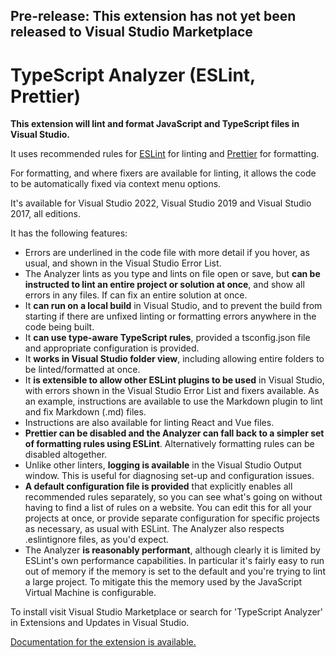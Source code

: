 ## Pre-release: This extension has not yet been released to Visual Studio Marketplace

# TypeScript Analyzer (ESLint, Prettier)

**This extension will lint and format JavaScript and TypeScript files in Visual Studio.**  

It uses recommended rules for [ESLint](https://eslint.org/) for linting and [Prettier](https://prettier.io/) for formatting.  

For formatting, and where fixers are available for linting, it allows the code to be automatically fixed via context menu options.

It's available for Visual Studio 2022, Visual Studio 2019 and Visual Studio 2017, all editions.

It has the following features:

- Errors are underlined in the code file with more detail if you hover, as usual, and shown in the Visual Studio Error List.
- The Analyzer lints as you type and lints on file open or save, but **can be instructed to lint an entire project or solution at once**, and show all errors in any files.  If can fix an entire solution at once.
- It **can run on a local build** in Visual Studio, and to prevent the build from starting if there are unfixed linting or formatting errors anywhere in the code being built.
- It **can use type-aware TypeScript rules**, provided a tsconfig.json file and appropriate configuration is provided.
- It **works in Visual Studio folder view**, including allowing entire folders to be linted/formatted at once.
- It **is extensible to allow other ESLint plugins to be used** in Visual Studio, with errors shown in the Visual Studio Error List and fixers available.  As an example, instructions are available to use the Markdown plugin to lint and fix Markdown (.md) files.
- Instructions are also available for linting React and Vue files.
- **Prettier can be disabled and the Analyzer can fall back to a simpler set of formatting rules using ESLint**.  Alternatively formatting rules can be disabled altogether.
- Unlike other linters, **logging is available** in the Visual Studio Output window.  This is useful for diagnosing set-up and configuration issues.
- **A default configuration file is provided** that explicitly enables all recommended rules separately, so you can see what's going on without having to find a list of rules on a website.  You can edit this for all your projects at once, or provide separate configuration for specific projects as necessary, as usual with ESLint. The Analyzer also respects .eslintignore files, as you'd expect.
- The Analyzer **is reasonably performant**, although clearly it is limited by ESLint's own performance capabilities.  In particular it's fairly easy to run out of memory if the memory is set to the default and you're trying to lint a large project. To mitigate this the memory used by the JavaScript Virtual Machine is configurable.  

To install visit Visual Studio Marketplace or search for 'TypeScript Analyzer' in Extensions and Updates in Visual Studio.

[Documentation for the extension is available.](https://rich-newman.github.io/typescript-analyzer-eslint-prettier/)


